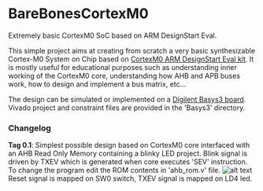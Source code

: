 # BareBonesCortexM0
Extremely basic CortexM0 SoC based on ARM DesignStart Eval.

This simple project aims at creating from scratch a very basic synthesizable Cortex-M0 System on Chip based on  [CortexM0 ARM DesignStart Eval kit](https://developer.arm.com/products/designstart). It is mostly useful for educational purposes such as understanding inner working of the CortexM0 core, understanding how AHB and APB buses work, how to design and implement a bus matrix, etc...

The design can be simulated or implemented on a [Digilent Basys3 board](https://reference.digilentinc.com/basys3/refmanual). Vivado project and constraint files are provided in the 'Basys3' directory.


### Changelog ###
**Tag 0.1**: Simplest possible design based on CortexM0 core interfaced with an AHB Read Only Memory containing a blinky LED project. Blink signal is driven by TXEV which is generated when core executes 'SEV' instruction.
To change the program edit the ROM contents in 'ahb_rom.v' file.
![alt text](https://github.com/siorpaes/BareBonesCortexM0/tree/master/images/TXEV.png "Blinky Simulation")
Reset signal is mapped on SW0 switch, TXEV signal is mapped on LD4 led.
